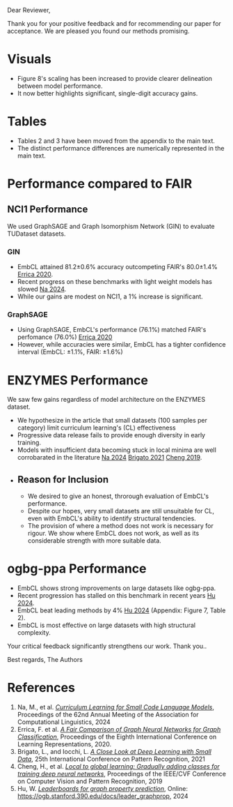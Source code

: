 Dear Reviewer,

Thank you for your positive feedback and for recommending our paper for acceptance. We are pleased you found our methods promising.

# Visuals
- Figure 8's scaling has been increased to provide clearer delineation between model performance.
- It now better highlights significant, single-digit accuracy gains.

# Tables
- Tables 2 and 3 have been moved from the appendix to the main text.
- The distinct performance differences are numerically represented in the main text.

# Performance compared to FAIR
## NCI1 Performance
We used GraphSAGE and Graph Isomorphism Network (GIN) to evaluate TUDataset datasets. 
### GIN
- EmbCL attained 81.2±0.6% accuracy outcompeting FAIR's 80.0±1.4% [Errica 2020](#references).
- Recent progress on these benchmarks with light weight models has slowed [Na 2024](#references).
- While our gains are modest on NCI1, a 1% increase is significant.
### GraphSAGE
- Using GraphSAGE, EmbCL's performance (76.1%) matched FAIR's perfomance (76.0%) [Errica 2020](#references)
- However, while accuracies were similar, EmbCL has a tighter confidence interval (EmbCL: ±1.1%, FAIR: ±1.6%)

# ENZYMES Performance
We saw few gains regardless of model architecture on the ENZYMES dataset. 
- We hypothesize in the article that small datasets (100 samples per category) limit curriculum learning's (CL) effectiveness
- Progressive data release fails to provide enough diversity in early training. 
- Models with insufficient data becoming stuck in local minima are well corrobarated in the literature [Na 2024](#ref) [Brigato 2021](#ref) [Cheng 2019](#ref).
- ## Reason for Inclusion
    - We desired to give an honest, throrough evaluation of EmbCL's performance.
    - Despite our hopes, very small datasets are still unsuitable for CL, even with EmbCL's ability to identify structural tendencies.
    - The provision of where a method does not work is necessary for rigour.  We show where EmbCL does not work, as well as its considerable strength with more suitable data.
# ogbg-ppa Performance
- EmbCL shows strong improvements on large datasets like ogbg-ppa. 
- Recent progression has stalled on this benchmark in recent years [Hu 2024](#references). 
- EmbCL beat leading methods by 4% [Hu 2024](#references) (Appendix: Figure 7, Table 2). 
- EmbCL is most effective on large datasets with high structural complexity. 

Your critical feedback significantly strengthens our work. Thank you..

Best regards,
The Authors

# References
1. Na, M., et al. [*Curriculum Learning for Small Code Language Models*](https://doi.org/10.48550/arXiv.2407.10194), Proceedings of the 62nd Annual Meeting of the Association for Computational Linguistics, 2024
1. Errica, F. et al. [*A Fair Comparison of Graph Neural Networks for Graph Classification*](https://doi.org/10.48550/arXiv.1912.09893), Proceedings of the Eighth International Conference on Learning Representations, 2020.
1. Brigato, L., and Iocchi, L. [*A Close Look at Deep Learning with Small Data*](https://doi.org/10.1109/ICPR48806.2021.9412492), 25th International Conference on Pattern Recognition, 2021
1. Cheng, H., et al. [*Local to global learning: Gradually adding classes for training deep neural networks*](https://doi.ieeecomputersociety.org/10.1109/CVPR.2019.00488), Proceedings of the IEEE/CVF Conference on Computer Vision and Pattern Recognition, 2019
1. Hu, W. [*Leaderboards for graph property prediction*](https://ogb.stanford.390.edu/docs/leader_graphprop), Online: https://ogb.stanford.390.edu/docs/leader_graphprop, 2024
